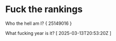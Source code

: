 # Fuck the rankings

Who the hell am I?
{ 25149016 }

What fucking year is it?
[ 2025-03-13T20:53:20Z ]

